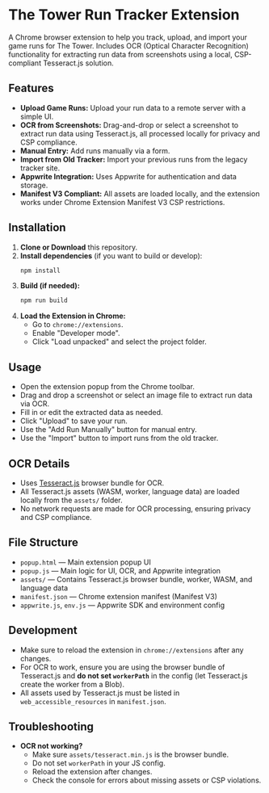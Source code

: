# The Tower Run Tracker Extension

A Chrome browser extension to help you track, upload, and import your game runs for The Tower. Includes OCR (Optical Character Recognition) functionality for extracting run data from screenshots using a local, CSP-compliant Tesseract.js solution.

## Features

- **Upload Game Runs:** Upload your run data to a remote server with a simple UI.
- **OCR from Screenshots:** Drag-and-drop or select a screenshot to extract run data using Tesseract.js, all processed locally for privacy and CSP compliance.
- **Manual Entry:** Add runs manually via a form.
- **Import from Old Tracker:** Import your previous runs from the legacy tracker site.
- **Appwrite Integration:** Uses Appwrite for authentication and data storage.
- **Manifest V3 Compliant:** All assets are loaded locally, and the extension works under Chrome Extension Manifest V3 CSP restrictions.

## Installation

1. **Clone or Download** this repository.
2. **Install dependencies** (if you want to build or develop):
	```sh
	npm install
	```
3. **Build (if needed):**
	```sh
	npm run build
	```
4. **Load the Extension in Chrome:**
	- Go to `chrome://extensions`.
	- Enable "Developer mode".
	- Click "Load unpacked" and select the project folder.

## Usage

- Open the extension popup from the Chrome toolbar.
- Drag and drop a screenshot or select an image file to extract run data via OCR.
- Fill in or edit the extracted data as needed.
- Click "Upload" to save your run.
- Use the "Add Run Manually" button for manual entry.
- Use the "Import" button to import runs from the old tracker.

## OCR Details

- Uses [Tesseract.js](https://github.com/naptha/tesseract.js) browser bundle for OCR.
- All Tesseract.js assets (WASM, worker, language data) are loaded locally from the `assets/` folder.
- No network requests are made for OCR processing, ensuring privacy and CSP compliance.

## File Structure

- `popup.html` — Main extension popup UI
- `popup.js` — Main logic for UI, OCR, and Appwrite integration
- `assets/` — Contains Tesseract.js browser bundle, worker, WASM, and language data
- `manifest.json` — Chrome extension manifest (Manifest V3)
- `appwrite.js`, `env.js` — Appwrite SDK and environment config

## Development

- Make sure to reload the extension in `chrome://extensions` after any changes.
- For OCR to work, ensure you are using the browser bundle of Tesseract.js and **do not set `workerPath`** in the config (let Tesseract.js create the worker from a Blob).
- All assets used by Tesseract.js must be listed in `web_accessible_resources` in `manifest.json`.

## Troubleshooting

- **OCR not working?**
  - Make sure `assets/tesseract.min.js` is the browser bundle.
  - Do not set `workerPath` in your JS config.
  - Reload the extension after changes.
  - Check the console for errors about missing assets or CSP violations.

